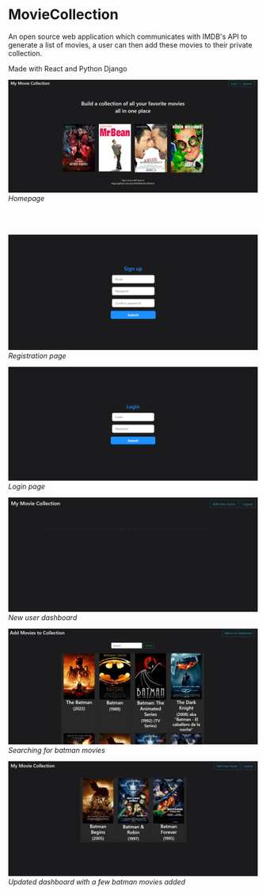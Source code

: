 # MovieCollection
An open source web application which communicates with IMDB's API to generate a list of movies, a user can then add these movies to their private collection.

Made with React and Python Django

![alt text](images/homepage.png)
<em>Homepage</em>
<br />
<br />
<br />
<br />

![alt text](images/register.png)
<em>Registration page</em>
<br />

![alt text](images/login.png)
<em>Login page</em>
<br />

![alt text](images/new-user.png)
<em>New user dashboard</em>
<br />

![alt text](images/searching-for-movie.png)
<em>Searching for batman movies</em>
<br />

![alt text](images/updated-dashboard.png)
<em>Updated dashboard with a few batman movies added</em>
<br />
